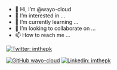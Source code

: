 - 👋 Hi, I’m @wayo-cloud
- 👀 I’m interested in ...
- 🌱 I’m currently learning ...
- 💞️ I’m looking to collaborate on ...
- 📫 How to reach me ...

<!---
wayo-cloud/wayo-cloud is a ✨ special ✨ repository because its `README.md` (this file) appears on your GitHub profile.
You can click the Preview link to take a look at your changes.
--->


[![Twitter: imthepk](https://img.shields.io/twitter/follow/CloudWayo?style=social)](https://twitter.com/CloudWayo)

[![GitHub wayo-cloud](https://img.shields.io/github/followers/wayo-cloud?label=follow&style=social)](https://github.com/wayo-cloud)
[![Linkedin: imthepk](https://img.shields.io/badge/-wayo-cloud-blue?style=flat-square&logo=Linkedin&logoColor=white&link=https://www.linkedin.com/company/wayo-cloud/)](https://www.linkedin.com/company/wayo-cloud/)
